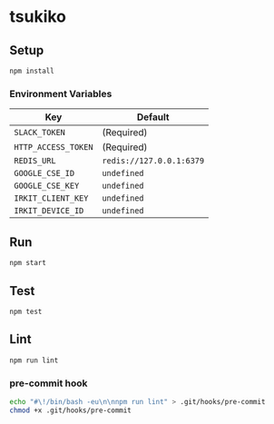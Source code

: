 # tsukiko

## Setup
```
npm install
```

### Environment Variables
| Key | Default |
|---|---|
| `SLACK_TOKEN` | (Required) |
| `HTTP_ACCESS_TOKEN` | (Required) |
| `REDIS_URL` | `redis://127.0.0.1:6379` |
| `GOOGLE_CSE_ID` | `undefined` |
| `GOOGLE_CSE_KEY` | `undefined` |
| `IRKIT_CLIENT_KEY` | `undefined` |
| `IRKIT_DEVICE_ID` | `undefined` |

## Run
```
npm start
```

## Test
```
npm test
```

## Lint
```
npm run lint
```

### pre-commit hook
``` sh
echo "#\!/bin/bash -eu\n\nnpm run lint" > .git/hooks/pre-commit
chmod +x .git/hooks/pre-commit
```
